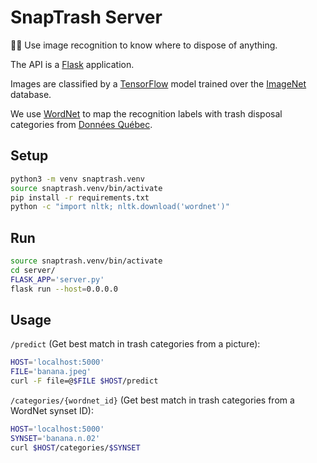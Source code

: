 # SnapTrash Server

:ghost::put_litter_in_its_place: Use image recognition to know where to dispose of anything.

The API is a [Flask](http://flask.pocoo.org) application.

Images are classified by a [TensorFlow](https://www.tensorflow.org/) model trained over the [ImageNet](http://www.image-net.org/) database.

We use [WordNet](https://wordnet.princeton.edu/) to map the recognition labels with trash disposal categories from [Données Québec](https://www.donneesquebec.ca/recherche/fr/dataset/matieres-residuelles-acceptees-par-collecte).

## Setup

```sh
python3 -m venv snaptrash.venv
source snaptrash.venv/bin/activate
pip install -r requirements.txt
python -c "import nltk; nltk.download('wordnet')"
```

## Run

```sh
source snaptrash.venv/bin/activate
cd server/
FLASK_APP='server.py'
flask run --host=0.0.0.0
```

## Usage

`/predict` (Get best match in trash categories from a picture):

```sh
HOST='localhost:5000'
FILE='banana.jpeg'
curl -F file=@$FILE $HOST/predict
```

`/categories/{wordnet_id}` (Get best match in trash categories from a WordNet synset ID):

```sh
HOST='localhost:5000'
SYNSET='banana.n.02'
curl $HOST/categories/$SYNSET
```
